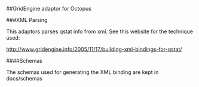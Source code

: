 ##GridEngine adaptor for Octopus

###XML Parsing

This adaptors parses qstat info from xml. See this website for the technique used:

http://www.gridengine.info/2005/11/17/building-xml-bindings-for-qstat/

####Schemas

The schemas used for generating the XML binding are kept in docs/schemas
